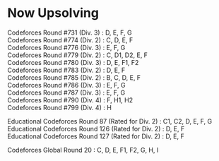 Now Upsolving
=== 
Codeforces Round #731 (Div. 3) : D, E, F, G  
Codeforces Round #774 (Div. 2) : C, D, E, F  
Codeforces Round #776 (Div. 3) : E, F, G  
Codeforces Round #779 (Div. 2) : C, D1, D2, E, F  
Codeforces Round #780 (Div. 3) : D, E, F1, F2  
Codeforces Round #783 (Div. 2) : D, E, F  
Codeforces Round #785 (Div. 2) : B, C, D, E, F  
Codeforces Round #786 (Div. 3) : E, F, G  
Codeforces Round #787 (Div. 3) : E, F, G  
Codeforces Round #790 (Div. 4) : F, H1, H2  
Codeforces Round #799 (Div. 4) : H  
  
Educational Codeforces Round 87 (Rated for Div. 2) : C1, C2, D, E, F, G  
Educational Codeforces Round 126 (Rated for Div. 2) : D, E, F  
Educational Codeforces Round 127 (Rated for Div. 2) : D, E, F  
  
Codeforces Global Round 20 : C, D, E, F1, F2, G, H, I  
